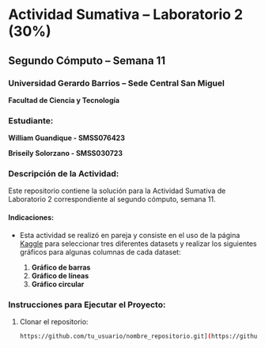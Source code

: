 # Actividad Sumativa – Laboratorio 2 (30%)

## Segundo Cómputo – Semana 11

### Universidad Gerardo Barrios – Sede Central San Miguel
**Facultad de Ciencia y Tecnología**

### Estudiante:
**William Guandique - SMSS076423**

**Briseily Solorzano - SMSS030723**

### Descripción de la Actividad:
Este repositorio contiene la solución para la Actividad Sumativa de Laboratorio 2 correspondiente al segundo cómputo, semana 11.

#### Indicaciones:
- Esta actividad se realizó en pareja y consiste en el uso de la página [Kaggle](https://www.kaggle.com/) para seleccionar tres diferentes datasets y realizar los siguientes gráficos para algunas columnas de cada dataset:

  1. **Gráfico de barras**
  2. **Gráfico de líneas**
  3. **Gráfico circular**

### Instrucciones para Ejecutar el Proyecto:
1. Clonar el repositorio:
   ```bash
   https://github.com/tu_usuario/nombre_repositorio.git](https://github.com/WGuandique-2005/Semana11_Lab2_PCIII.git
